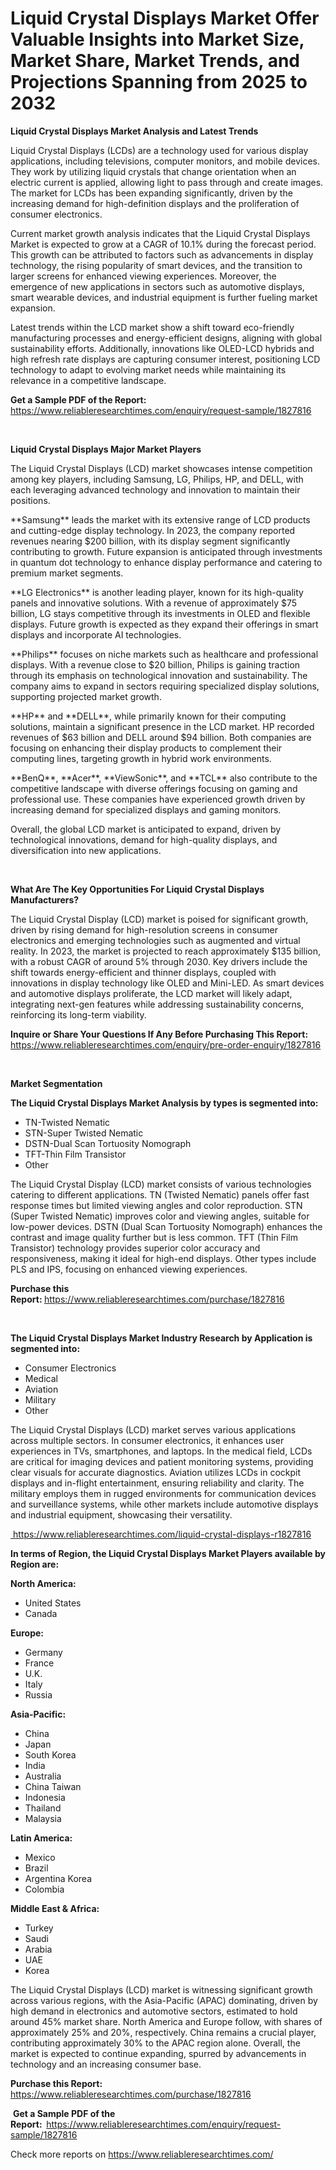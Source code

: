 <p><h1>Liquid Crystal Displays Market Offer Valuable Insights into Market Size, Market Share, Market Trends, and Projections Spanning from 2025 to 2032</h1></p><p><strong>Liquid Crystal Displays Market Analysis and Latest Trends</strong></p>
<p><p>Liquid Crystal Displays (LCDs) are a technology used for various display applications, including televisions, computer monitors, and mobile devices. They work by utilizing liquid crystals that change orientation when an electric current is applied, allowing light to pass through and create images. The market for LCDs has been expanding significantly, driven by the increasing demand for high-definition displays and the proliferation of consumer electronics.</p><p>Current market growth analysis indicates that the Liquid Crystal Displays Market is expected to grow at a CAGR of 10.1% during the forecast period. This growth can be attributed to factors such as advancements in display technology, the rising popularity of smart devices, and the transition to larger screens for enhanced viewing experiences. Moreover, the emergence of new applications in sectors such as automotive displays, smart wearable devices, and industrial equipment is further fueling market expansion.</p><p>Latest trends within the LCD market show a shift toward eco-friendly manufacturing processes and energy-efficient designs, aligning with global sustainability efforts. Additionally, innovations like OLED-LCD hybrids and high refresh rate displays are capturing consumer interest, positioning LCD technology to adapt to evolving market needs while maintaining its relevance in a competitive landscape.</p></p>
<p><strong>Get a Sample PDF of the Report:&nbsp;</strong> <a href="https://www.reliableresearchtimes.com/enquiry/request-sample/1827816?utm_campaign=3551&utm_medium=2&utm_source=Github&utm_content=ia&utm_term=06042025&utm_id=liquid-crystal-displays">https://www.reliableresearchtimes.com/enquiry/request-sample/1827816</a></p>
<p>&nbsp;</p>
<p><strong>Liquid Crystal Displays Major Market Players</strong></p>
<p><p>The Liquid Crystal Displays (LCD) market showcases intense competition among key players, including Samsung, LG, Philips, HP, and DELL, with each leveraging advanced technology and innovation to maintain their positions.</p><p>**Samsung** leads the market with its extensive range of LCD products and cutting-edge display technology. In 2023, the company reported revenues nearing $200 billion, with its display segment significantly contributing to growth. Future expansion is anticipated through investments in quantum dot technology to enhance display performance and catering to premium market segments.</p><p>**LG Electronics** is another leading player, known for its high-quality panels and innovative solutions. With a revenue of approximately $75 billion, LG stays competitive through its investments in OLED and flexible displays. Future growth is expected as they expand their offerings in smart displays and incorporate AI technologies.</p><p>**Philips** focuses on niche markets such as healthcare and professional displays. With a revenue close to $20 billion, Philips is gaining traction through its emphasis on technological innovation and sustainability. The company aims to expand in sectors requiring specialized display solutions, supporting projected market growth.</p><p>**HP** and **DELL**, while primarily known for their computing solutions, maintain a significant presence in the LCD market. HP recorded revenues of $63 billion and DELL around $94 billion. Both companies are focusing on enhancing their display products to complement their computing lines, targeting growth in hybrid work environments.</p><p>**BenQ**, **Acer**, **ViewSonic**, and **TCL** also contribute to the competitive landscape with diverse offerings focusing on gaming and professional use. These companies have experienced growth driven by increasing demand for specialized displays and gaming monitors.</p><p>Overall, the global LCD market is anticipated to expand, driven by technological innovations, demand for high-quality displays, and diversification into new applications.</p></p>
<p>&nbsp;</p>
<p><strong>What Are The Key Opportunities For Liquid Crystal Displays Manufacturers?</strong></p>
<p><p>The Liquid Crystal Display (LCD) market is poised for significant growth, driven by rising demand for high-resolution screens in consumer electronics and emerging technologies such as augmented and virtual reality. In 2023, the market is projected to reach approximately $135 billion, with a robust CAGR of around 5% through 2030. Key drivers include the shift towards energy-efficient and thinner displays, coupled with innovations in display technology like OLED and Mini-LED. As smart devices and automotive displays proliferate, the LCD market will likely adapt, integrating next-gen features while addressing sustainability concerns, reinforcing its long-term viability.</p></p>
<p><strong>Inquire or Share Your Questions If Any Before Purchasing This Report:</strong> <a href="https://www.reliableresearchtimes.com/enquiry/pre-order-enquiry/1827816?utm_campaign=3551&utm_medium=2&utm_source=Github&utm_content=ia&utm_term=06042025&utm_id=liquid-crystal-displays">https://www.reliableresearchtimes.com/enquiry/pre-order-enquiry/1827816</a></p>
<p>&nbsp;</p>
<p><strong>Market Segmentation</strong></p>
<p><strong>The Liquid Crystal Displays Market Analysis by types is segmented into:</strong></p>
<p><ul><li>TN-Twisted Nematic</li><li>STN-Super Twisted Nematic</li><li>DSTN-Dual Scan Tortuosity Nomograph</li><li>TFT-Thin Film Transistor</li><li>Other</li></ul></p>
<p><p>The Liquid Crystal Display (LCD) market consists of various technologies catering to different applications. TN (Twisted Nematic) panels offer fast response times but limited viewing angles and color reproduction. STN (Super Twisted Nematic) improves color and viewing angles, suitable for low-power devices. DSTN (Dual Scan Tortuosity Nomograph) enhances the contrast and image quality further but is less common. TFT (Thin Film Transistor) technology provides superior color accuracy and responsiveness, making it ideal for high-end displays. Other types include PLS and IPS, focusing on enhanced viewing experiences.</p></p>
<p><strong>Purchase this Report:&nbsp;</strong><a href="https://www.reliableresearchtimes.com/purchase/1827816?utm_campaign=3551&utm_medium=2&utm_source=Github&utm_content=ia&utm_term=06042025&utm_id=liquid-crystal-displays">https://www.reliableresearchtimes.com/purchase/1827816</a></p>
<p>&nbsp;</p>
<p><strong>The Liquid Crystal Displays Market Industry Research by Application is segmented into:</strong></p>
<p><ul><li>Consumer Electronics</li><li>Medical</li><li>Aviation</li><li>Military</li><li>Other</li></ul></p>
<p><p>The Liquid Crystal Displays (LCD) market serves various applications across multiple sectors. In consumer electronics, it enhances user experiences in TVs, smartphones, and laptops. In the medical field, LCDs are critical for imaging devices and patient monitoring systems, providing clear visuals for accurate diagnostics. Aviation utilizes LCDs in cockpit displays and in-flight entertainment, ensuring reliability and clarity. The military employs them in rugged environments for communication devices and surveillance systems, while other markets include automotive displays and industrial equipment, showcasing their versatility.</p></p>
<p><a href="https://www.reliableresearchtimes.com/liquid-crystal-displays-r1827816?utm_campaign=3551&utm_medium=2&utm_source=Github&utm_content=ia&utm_term=06042025&utm_id=liquid-crystal-displays">&nbsp;https://www.reliableresearchtimes.com/liquid-crystal-displays-r1827816</a></p>
<p><strong>In terms of Region, the Liquid Crystal Displays Market Players available by Region are:</strong></p>
<p>
    <p> <strong> North America: </strong>
        <ul>
            <li>United States</li>
            <li>Canada</li>
        </ul>
        </p> 
    <p> <strong> Europe: </strong>
        <ul>
            <li>Germany</li>
            <li>France</li>
            <li>U.K.</li>
            <li>Italy</li>
            <li>Russia</li>
        </ul>
        </p> 
    <p> <strong> Asia-Pacific: </strong>
        <ul>
            <li>China</li>
            <li>Japan</li>
            <li>South Korea</li>
            <li>India</li>
            <li>Australia</li>
            <li>China Taiwan</li>
            <li>Indonesia</li>
            <li>Thailand</li>
            <li>Malaysia</li>
        </ul>
        </p> 
    <p> <strong> Latin America: </strong>
        <ul>
            <li>Mexico</li>
            <li>Brazil</li>
            <li>Argentina Korea</li>
            <li>Colombia</li>
        </ul>
        </p> 
    <p> <strong> Middle East & Africa: </strong>
        <ul>
            <li>Turkey</li>
            <li>Saudi</li>
            <li>Arabia</li>
            <li>UAE</li>
            <li>Korea</li>
        </ul>
    </p>
    </p>
<p><p>The Liquid Crystal Displays (LCD) market is witnessing significant growth across various regions, with the Asia-Pacific (APAC) dominating, driven by high demand in electronics and automotive sectors, estimated to hold around 45% market share. North America and Europe follow, with shares of approximately 25% and 20%, respectively. China remains a crucial player, contributing approximately 30% to the APAC region alone. Overall, the market is expected to continue expanding, spurred by advancements in technology and an increasing consumer base.</p></p>
<p><strong>Purchase this Report: </strong><a href="https://www.reliableresearchtimes.com/purchase/1827816?utm_campaign=3551&utm_medium=2&utm_source=Github&utm_content=ia&utm_term=06042025&utm_id=liquid-crystal-displays">https://www.reliableresearchtimes.com/purchase/1827816</a></p>
<p>&nbsp;<strong>Get a Sample PDF of the Report:&nbsp;&nbsp;</strong><a href="https://www.reliableresearchtimes.com/enquiry/request-sample/1827816?utm_campaign=3551&utm_medium=2&utm_source=Github&utm_content=ia&utm_term=06042025&utm_id=liquid-crystal-displays">https://www.reliableresearchtimes.com/enquiry/request-sample/1827816</a></p>
<p><strong></strong></p>
<p>Check more reports on <a href="https://www.reliableresearchtimes.com/?utm_campaign=3551&utm_medium=2&utm_source=Github&utm_content=ia&utm_term=06042025&utm_id=liquid-crystal-displays">https://www.reliableresearchtimes.com/</a></p>
